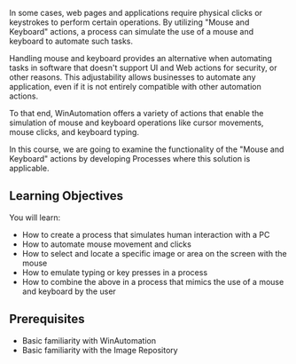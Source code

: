In some cases, web pages and applications require physical clicks or keystrokes to perform certain operations. By utilizing "Mouse and Keyboard" actions, a process can simulate the use of a mouse and keyboard to automate such tasks.

Handling mouse and keyboard provides an alternative when automating tasks in software that doesn't support UI and Web actions for security, or other reasons. This adjustability allows businesses to automate any application, even if it is not entirely compatible with other automation actions.

To that end, WinAutomation offers a variety of actions that enable the simulation of mouse and keyboard operations like cursor movements, mouse clicks, and keyboard typing.

In this course, we are going to examine the functionality of the "Mouse and Keyboard" actions by developing Processes where this solution is applicable. 

## Learning Objectives
You will learn:
* How to create a process that simulates human interaction with a PC
* How to automate mouse movement and clicks
* How to select and locate a specific image or area on the screen with the mouse
* How to emulate typing or key presses in a process
* How to combine the above in a process that mimics the use of a mouse and keyboard by the user

## Prerequisites
* Basic familiarity with WinAutomation
* Basic familiarity with the Image Repository